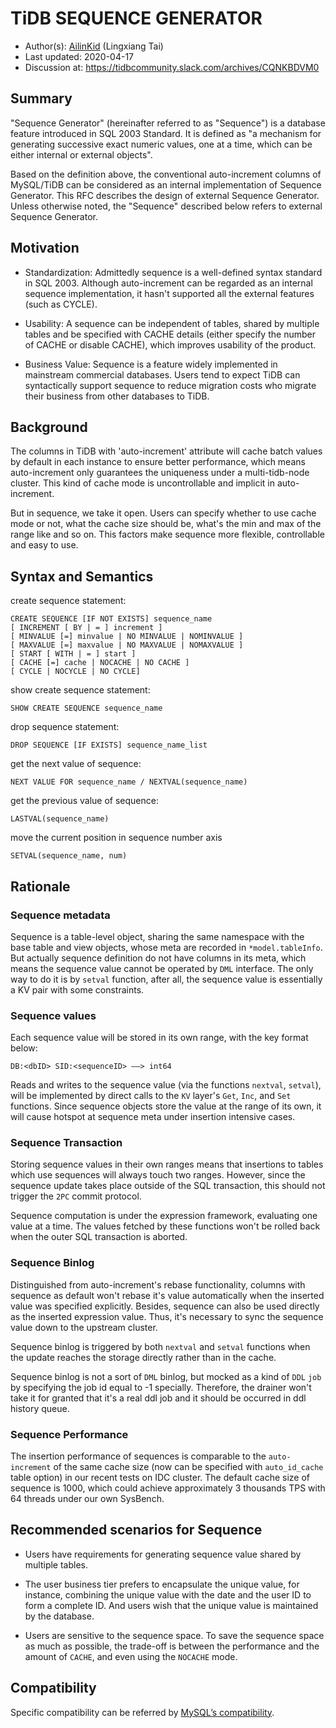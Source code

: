 # TiDB SEQUENCE GENERATOR

- Author(s):     [AilinKid](https://github.com/ailinkid) (Lingxiang Tai)
- Last updated:  2020-04-17
- Discussion at: https://tidbcommunity.slack.com/archives/CQNKBDVM0

## Summary

"Sequence Generator" (hereinafter referred to as "Sequence") is a database feature introduced in SQL 2003 Standard. It is defined as "a mechanism for generating successive exact numeric values, one at a time, which can be either internal or external objects".

Based on the definition above, the conventional auto-increment columns of MySQL/TiDB can be considered as an internal implementation of Sequence Generator. This RFC describes the design of external Sequence Generator. Unless otherwise noted, the "Sequence" described below refers to external Sequence Generator.

## Motivation

- Standardization: Admittedly sequence is a well-defined syntax standard in SQL 2003. Although auto-increment can be regarded as an internal sequence implementation, it hasn't supported all the external features (such as CYCLE).

- Usability: A sequence can be independent of tables, shared by multiple tables and be specified with CACHE details (either specify the number of CACHE or disable CACHE), which improves usability of the product.

- Business Value: Sequence is a feature widely implemented in mainstream commercial databases. Users tend to expect TiDB can syntactically support sequence to reduce migration costs who migrate their business from other databases to TiDB. 

## Background

The columns in TiDB with 'auto-increment' attribute will cache batch values by default in each instance to ensure better performance, which means auto-increment only guarantees the uniqueness under a multi-tidb-node cluster. This kind of cache mode is uncontrollable and implicit in auto-increment.

But in sequence, we take it open. Users can specify whether to use cache mode or not, what the cache size should be, what's the min and max of the range like and so on. This factors make sequence more flexible, controllable and easy to use.

## Syntax and Semantics

create sequence statement:

```
CREATE SEQUENCE [IF NOT EXISTS] sequence_name
[ INCREMENT [ BY | = ] increment ]
[ MINVALUE [=] minvalue | NO MINVALUE | NOMINVALUE ]
[ MAXVALUE [=] maxvalue | NO MAXVALUE | NOMAXVALUE ]
[ START [ WITH | = ] start ] 
[ CACHE [=] cache | NOCACHE | NO CACHE ]
[ CYCLE | NOCYCLE | NO CYCLE]
```
 
show create sequence statement:

```
SHOW CREATE SEQUENCE sequence_name
```

drop sequence statement:

```
DROP SEQUENCE [IF EXISTS] sequence_name_list
```

get the next value of sequence:

```
NEXT VALUE FOR sequence_name / NEXTVAL(sequence_name)
```

get the previous value of sequence:

```
LASTVAL(sequence_name)
```

move the current position in sequence number axis

```
SETVAL(sequence_name, num)
```

## Rationale

### Sequence metadata

Sequence is a table-level object, sharing the same namespace with the base table and view objects, whose meta are recorded in `*model.tableInfo`. But actually sequence definition do not have columns in its meta, which means the sequence value cannot be operated by `DML` interface. The only way to do it is by `setval` function, after all, the sequence value is essentially a KV pair with some constraints.

### Sequence values

Each sequence value will be stored in its own range, with the key format below:

```
DB:<dbID> SID:<sequenceID> ——> int64 
```

Reads and writes to the sequence value (via the functions `nextval`, `setval`), will be implemented by direct calls to the `KV` layer's `Get`, `Inc`, and `Set` functions. Since sequence objects store the value at the range of its own, it will cause hotspot at sequence meta under insertion intensive cases.

### Sequence Transaction

Storing sequence values in their own ranges means that insertions to tables which use sequences will always touch two ranges. However, since the sequence update takes place outside of the SQL transaction, this should not trigger the `2PC` commit protocol. 

Sequence computation is under the expression framework, evaluating one value at a time. The values fetched by these functions won't be rolled back when the outer SQL transaction is aborted.

### Sequence Binlog

Distinguished from auto-increment's rebase functionality, columns with sequence as default won't rebase it's value automatically when the inserted value was specified explicitly. Besides, sequence can also be used directly as the inserted expression value. Thus, it's necessary to sync the sequence value down to the upstream cluster.

Sequence binlog is triggered by both `nextval` and `setval` functions when the update reaches the storage directly rather than in the cache.

Sequence binlog is not a sort of `DML` binlog, but mocked as a kind of `DDL` `job` by specifying the job id equal to -1 specially. Therefore, the drainer won't take it for granted that it's a real ddl job and it should be occurred in ddl history queue. 

### Sequence Performance

The insertion performance of sequences is comparable to the `auto-increment` of the same cache size (now can be specified with `auto_id_cache` table option) in our recent tests on IDC cluster. The default cache size of sequence is 1000, which could achieve approximately 3 thousands TPS with 64 threads under our own SysBench. 

## Recommended scenarios for Sequence

- Users have requirements for generating sequence value shared by multiple tables.

- The user business tier prefers to encapsulate the unique value, for instance, combining the unique value with the date and the user ID to form a complete ID. And users wish that the unique value is maintained by the database.

- Users are sensitive to the sequence space. To save the sequence space as much as possible, the trade-off is between the performance and the amount of `CACHE`, and even using the `NOCACHE` mode.

## Compatibility

Specific compatibility can be referred by [MySQL’s compatibility](https://pingcap.com/docs-cn/stable/reference/mysql-compatibility/).
